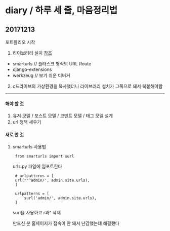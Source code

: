 diary / 하루 세 줄, 마음정리법
=
## 20171213
포트폴리오 시작  
1. 라이브러리 설치 [참조](https://libsora.so/posts/good-django-library/)
- smarturls // 플라스크 형식의 URL Route
- django-extensions
- werkzeug // 보기 쉬운 디버거
2. c드라이브의 가상환경을 복사했더니 라이브러리 설치가 그쪽으로 돼서 복붙해야함
---
#### 해야 할 것
1. 유저 모델 / 포스트 모델 / 코멘트 모델 / 태그 모델 설계
2. url 정책 세우기
#### 새로 안 것
1. smarturls 사용법

        from smarturls import surl

    urls.py 파일에 임포트한다

        # urlpatterns = [
        url(r'^admin/', admin.site.urls),
        ]

        urlpatterns = [
            surl('admin/', admin.site.urls),
        ]
    surl을 사용하고 r과^ 삭제

    만드신 분 홈페이지가 접속이 안 돼서 난감했는데 해결했다